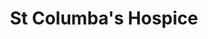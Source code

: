 ---
title: "St Columba's Hospice"
url: /edinburgh/st-columbas-hospice-portobello-high-street/
shop: Gebrauchtwaren
---